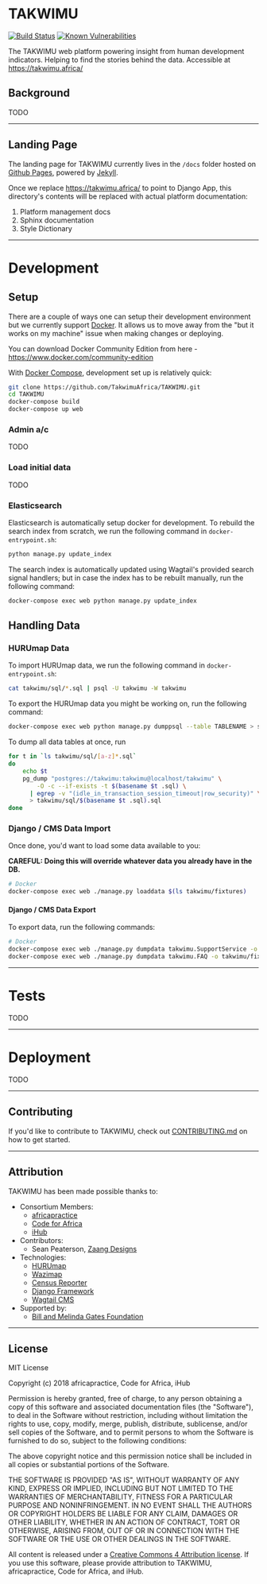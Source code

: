 # TAKWIMU
[![Build Status](https://travis-ci.org/TakwimuAfrica/TAKWIMU.svg?branch=develop)](https://travis-ci.org/TakwimuAfrica/TAKWIMU)
[![Known Vulnerabilities](https://snyk.io/test/github/TakwimuAfrica/TAKWIMU/badge.svg?targetFile=requirements.txt)](https://snyk.io/test/github/TakwimuAfrica/TAKWIMU?targetFile=requirements.txt)


The TAKWIMU web platform powering insight from human development indicators. Helping to find the stories behind the data. Accessible at https://takwimu.africa/

## Background

TODO

---

## Landing Page

The landing page for TAKWIMU currently lives in the `/docs` folder hosted on [Github Pages](https://pages.github.com/), powered by [Jekyll](https://jekyllrb.com).

Once we replace https://takwimu.africa/ to point to Django App, this directory's contents will be replaced with actual platform documentation:

1. Platform management docs
2. Sphinx documentation
3. Style Dictionary


---

# Development

## Setup

There are a couple of ways one can setup their development environment but we currently support [Docker](https://www.docker.com/). It allows us to move away from the "but it works on my machine" issue when making changes or deploying.

You can download Docker Community Edition from here - https://www.docker.com/community-edition

With [Docker Compose](https://docs.docker.com/compose/), development set up is relatively quick:

```sh
git clone https://github.com/TakwimuAfrica/TAKWIMU.git
cd TAKWIMU
docker-compose build
docker-compose up web
```

### Admin a/c

TODO

### Load initial data

TODO


### Elasticsearch
Elasticsearch is automatically setup docker for development. To rebuild the search index from scratch,
we run the following command in `docker-entrypoint.sh`:
```sh
python manage.py update_index
```
The search index is automatically updated using Wagtail's provided search signal handlers; but in case
the index has to be rebuilt manually, run the following command:
```sh
docker-compose exec web python manage.py update_index
```

## Handling Data

### HURUmap Data

To import HURUmap data, we run the following command in `docker-entrypoint.sh`:
```sh
cat takwimu/sql/*.sql | psql -U takwimu -W takwimu
```

To export the HURUmap data you might be working on, run the following command:
```sh
docker-compose exec web python manage.py dumppsql --table TABLENAME > sql/TABLENAME.sql
```

To dump all data tables at once, run

```sh
for t in `ls takwimu/sql/[a-z]*.sql`
do
    echo $t
    pg_dump "postgres://takwimu:takwimu@localhost/takwimu" \
        -O -c --if-exists -t $(basename $t .sql) \
      | egrep -v "(idle_in_transaction_session_timeout|row_security)" \
      > takwimu/sql/$(basename $t .sql).sql
done
```

### Django / CMS Data Import

Once done, you'd want to load some data available to you:

**CAREFUL: Doing this will override whatever data you already have in the DB.**

```sh
# Docker
docker-compose exec web ./manage.py loaddata $(ls takwimu/fixtures)

```

#### Django / CMS Data Export

To export data, run the following commands:
```sh
# Docker
docker-compose exec web ./manage.py dumpdata takwimu.SupportService -o takwimu/fixtures/supportservice.json
docker-compose exec web ./manage.py dumpdata takwimu.FAQ -o takwimu/fixtures/faq.json
```

---

# Tests

TODO

---

# Deployment

TODO

---

## Contributing

If you'd like to contribute to TAKWIMU, check out [CONTRIBUTING.md](CONTRIBUTING.md) on how to get started.

---

## Attribution

TAKWIMU has been made possible thanks to:

- Consortium Members:
    - [africapractice](http://www.africapractice.com)
    - [Code for Africa](https://github.com/CodeForAfrica)
    - [iHub](https://ihub.co.ke)
- Contributors:
    - Sean Peaterson, [Zaang Designs](http://www.zaang.com)
- Technologies:
    - [HURUmap](https://github.com/CodeForAfrica/HURUmap)
    - [Wazimap](https://github.com/OpenUpSA/wazimap)
    - [Census Reporter](https://github.com/censusreporter/censusreporter)
    - [Django Framework](https://djangoproject.com/)
    - [Wagtail CMS](https://wagtail.io)
- Supported by:
    - [Bill and Melinda Gates Foundation](https://www.gatesfoundation.org)

---

## License

MIT License

Copyright (c) 2018 africapractice, Code for Africa, iHub

Permission is hereby granted, free of charge, to any person obtaining a copy
of this software and associated documentation files (the "Software"), to deal
in the Software without restriction, including without limitation the rights
to use, copy, modify, merge, publish, distribute, sublicense, and/or sell
copies of the Software, and to permit persons to whom the Software is
furnished to do so, subject to the following conditions:

The above copyright notice and this permission notice shall be included in all
copies or substantial portions of the Software.

THE SOFTWARE IS PROVIDED "AS IS", WITHOUT WARRANTY OF ANY KIND, EXPRESS OR
IMPLIED, INCLUDING BUT NOT LIMITED TO THE WARRANTIES OF MERCHANTABILITY,
FITNESS FOR A PARTICULAR PURPOSE AND NONINFRINGEMENT. IN NO EVENT SHALL THE
AUTHORS OR COPYRIGHT HOLDERS BE LIABLE FOR ANY CLAIM, DAMAGES OR OTHER
LIABILITY, WHETHER IN AN ACTION OF CONTRACT, TORT OR OTHERWISE, ARISING FROM,
OUT OF OR IN CONNECTION WITH THE SOFTWARE OR THE USE OR OTHER DEALINGS IN THE
SOFTWARE.

All content is released under a [Creative Commons 4 Attribution license](https://creativecommons.org/licenses/by/4.0/). If you use this software, please provide attribution to TAKWIMU, africapractice, Code for Africa, and iHub.
